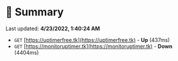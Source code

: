 # 📖 Summary
Last updated: **4/23/2022, 1:40:24 AM**

- `GET` [https://uptimerfree.tk](https://uptimerfree.tk) - **Up** (437ms)
- `GET` [https://monitoruptimer.tk](https://monitoruptimer.tk) - **Down** (4404ms)
